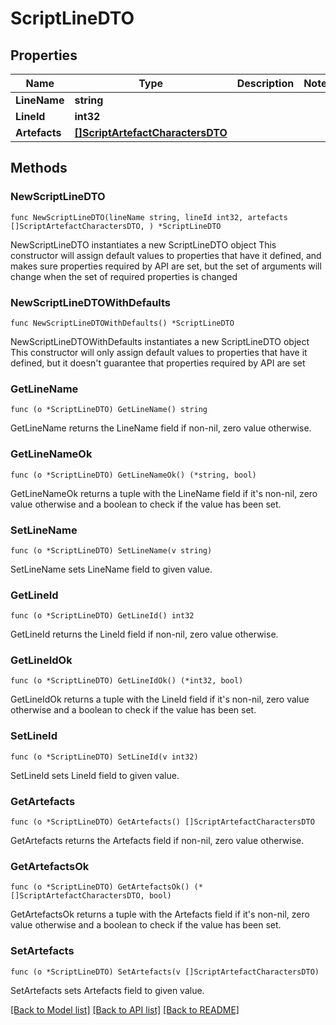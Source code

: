 # ScriptLineDTO

## Properties

Name | Type | Description | Notes
------------ | ------------- | ------------- | -------------
**LineName** | **string** |  | 
**LineId** | **int32** |  | 
**Artefacts** | [**[]ScriptArtefactCharactersDTO**](ScriptArtefactCharactersDTO.md) |  | 

## Methods

### NewScriptLineDTO

`func NewScriptLineDTO(lineName string, lineId int32, artefacts []ScriptArtefactCharactersDTO, ) *ScriptLineDTO`

NewScriptLineDTO instantiates a new ScriptLineDTO object
This constructor will assign default values to properties that have it defined,
and makes sure properties required by API are set, but the set of arguments
will change when the set of required properties is changed

### NewScriptLineDTOWithDefaults

`func NewScriptLineDTOWithDefaults() *ScriptLineDTO`

NewScriptLineDTOWithDefaults instantiates a new ScriptLineDTO object
This constructor will only assign default values to properties that have it defined,
but it doesn't guarantee that properties required by API are set

### GetLineName

`func (o *ScriptLineDTO) GetLineName() string`

GetLineName returns the LineName field if non-nil, zero value otherwise.

### GetLineNameOk

`func (o *ScriptLineDTO) GetLineNameOk() (*string, bool)`

GetLineNameOk returns a tuple with the LineName field if it's non-nil, zero value otherwise
and a boolean to check if the value has been set.

### SetLineName

`func (o *ScriptLineDTO) SetLineName(v string)`

SetLineName sets LineName field to given value.


### GetLineId

`func (o *ScriptLineDTO) GetLineId() int32`

GetLineId returns the LineId field if non-nil, zero value otherwise.

### GetLineIdOk

`func (o *ScriptLineDTO) GetLineIdOk() (*int32, bool)`

GetLineIdOk returns a tuple with the LineId field if it's non-nil, zero value otherwise
and a boolean to check if the value has been set.

### SetLineId

`func (o *ScriptLineDTO) SetLineId(v int32)`

SetLineId sets LineId field to given value.


### GetArtefacts

`func (o *ScriptLineDTO) GetArtefacts() []ScriptArtefactCharactersDTO`

GetArtefacts returns the Artefacts field if non-nil, zero value otherwise.

### GetArtefactsOk

`func (o *ScriptLineDTO) GetArtefactsOk() (*[]ScriptArtefactCharactersDTO, bool)`

GetArtefactsOk returns a tuple with the Artefacts field if it's non-nil, zero value otherwise
and a boolean to check if the value has been set.

### SetArtefacts

`func (o *ScriptLineDTO) SetArtefacts(v []ScriptArtefactCharactersDTO)`

SetArtefacts sets Artefacts field to given value.



[[Back to Model list]](../README.md#documentation-for-models) [[Back to API list]](../README.md#documentation-for-api-endpoints) [[Back to README]](../README.md)


